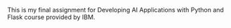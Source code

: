 This is my final assignment for Developing AI Applications with Python and Flask course provided by IBM.
